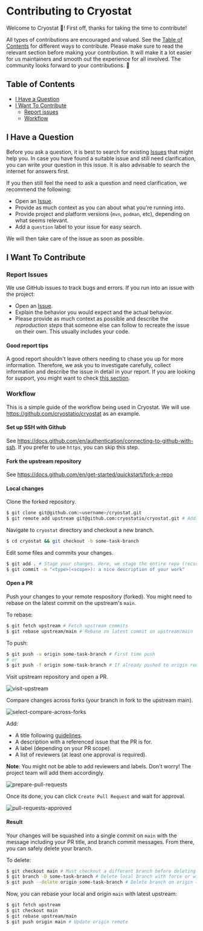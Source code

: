# Contributing to Cryostat

Welcome to Cryostat 👋! First off, thanks for taking the time to contribute!

All types of contributions are encouraged and valued. See the [Table of Contents](#table-of-contents) for different ways to contribute. Please make sure to read the relevant section before making your contribution. It will make it a lot easier for us maintainers and smooth out the experience for all involved. The community looks forward to your contributions. 🎉

## Table of Contents

- [I Have a Question](#i-have-a-question)
- [I Want To Contribute](#i-want-to-contribute)
  - [Report issues](#report-issues)
  - [Workflow](#workflow)

## I Have a Question

Before you ask a question, it is best to search for existing [Issues](https://github.com/cryostatio/cryostat/issues) that might help you. In case you have found a suitable issue and still need clarification, you can write your question in this issue. It is also advisable to search the internet for answers first.

If you then still feel the need to ask a question and need clarification, we recommend the following:

- Open an [Issue](https://github.com/cryostatio/cryostat/issues/new).
- Provide as much context as you can about what you're running into.
- Provide project and platform versions (`mvn`, `podman`, etc), depending on what seems relevant.
- Add a `question` label to your issue for easy search.

We will then take care of the issue as soon as possible.

## I Want To Contribute

### Report Issues

We use GitHub issues to track bugs and errors. If you run into an issue with the project:

- Open an [Issue](https://github.com/cryostatio/cryostat/issues/new).
- Explain the behavior you would expect and the actual behavior.
- Please provide as much context as possible and describe the *reproduction steps* that someone else can follow to recreate the issue on their own. This usually includes your code.

#### Good report tips

A good report shouldn't leave others needing to chase you up for more information. Therefore, we ask you to investigate carefully, collect information and describe the issue in detail in your report. If you are looking for support, you might want to check [this section](#i-have-a-question).

### Workflow

This is a simple guide of the workflow being used in Cryostat. We will use https://github.com/cryostatio/cryostat as an example.

#### Set up SSH with Github

See https://docs.github.com/en/authentication/connecting-to-github-with-ssh. If you prefer to use `https`, you can skip this step.

#### Fork the upstream repository

See https://docs.github.com/en/get-started/quickstart/fork-a-repo

#### Local changes

Clone the forked repository.
```bash
$ git clone git@github.com:<username>/cryostat.git
$ git remote add upstream git@github.com:cryostatio/cryostat.git # Adding upstream as remote
```

Navigate to `cryostat` directory and checkout a new branch.
```bash
$ cd cryostat && git checkout -b some-task-branch
```

Edit some files and commits your changes.
```bash
$ git add . # Stage your changes. Here, we stage the entire repo (recursively).
$ git commit -m "<type>(<scope>): a nice description of your work"
```

#### Open a PR

Push your changes to your remote respository (forked). You might need to rebase on the latest commit on the upstream's `main`.

To rebase:
```bash
$ git fetch upstream # Fetch upstream commits
$ git rebase upstream/main # Rebase on latest commit on upstream/main
```

To push:
```bash
$ git push -u origin some-task-branch # First time push
# or
$ git push -f origin some-task-branch # If already pushed to origin remote
```

Visit upstream repository and open a PR.

![visit-upstream](https://github.com/cryostatio/cryostat/assets/56743004/41bd424e-77be-4c30-8416-eb0a5d1c328f)

Compare changes across forks (your branch in fork to the upstream main).

![select-compare-across-forks](https://github.com/cryostatio/cryostat/assets/56743004/bbf311b6-98a7-47e3-a3c7-77b101ee4d3f)


Add:
- A title following [guidelines](https://www.conventionalcommits.org/en/v1.0.0/).
- A description with a referenced issue that the PR is for.
- A label (depending on your PR scope).
- A list of reviewers (at least one approval is required).

**Note**: You might not be able to add reviewers and labels. Don't worry! The project team will add them accordingly.

![prepare-pull-requests](https://github.com/cryostatio/cryostat/assets/56743004/44019e86-1544-4cb0-ae58-61bd2ed6bb1b)

Once its done, you can click `Create Pull Request` and wait for approval.

![pull-requests-approved](https://github.com/cryostatio/cryostat/assets/56743004/4ab55c01-2dc9-4959-ba43-036ca8ac44c8)

#### Result

Your changes will be squashed into a single commit on `main` with the message including your PR title, and branch commit messages. From there, you can safely delete your branch.

To delete:
```bash
$ git checkout main # Must checkout a different branch before deleting the current checked out one
$ git branch -D some-task-branch # Delete local branch with force or without force using -d
$ git push --delete origin some-task-branch # Delete branch on origin (forked)
```

Now, you can rebase your local and origin `main` with latest upstream:
```bash
$ git fetch upstream
$ git checkout main
$ git rebase upstream/main
$ git push origin main # Update origin remote
```
